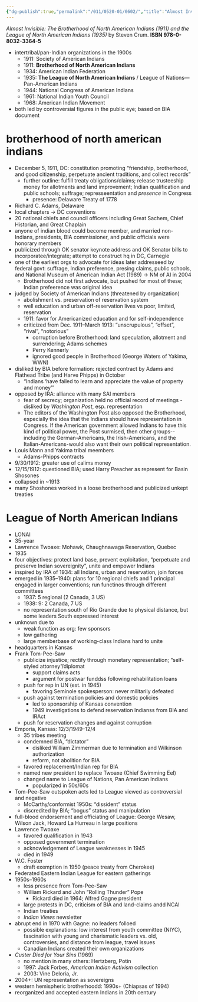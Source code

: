 ```yaml
---
{"dg-publish":true,"permalink":"/011/0520-01/0602/","title":"Almost Invisible","tags":["ETHNS350"],"created":"2024-09-26T15:29:36.000-07:00","updated":"2024-09-26T15:29:36.000-07:00"}
---
```


*Almost Invisible: The Brotherhood of North American Indians (1911) and the League of North American Indians (1935)* by Steven Crum. **ISBN 978-0-8032-3364-5**

- intertribal/pan-Indian organizations in the 1900s
	- 1911: Society of American Indians
	- 1911: **Brotherhood of North American Indians**
	- 1934: American Indian Federation
	- 1935: **The League of North American Indians** / League of Nations—Pan-American Indians
	- 1944: National Congress of American Indians
	- 1961: National Indian Youth Council
	- 1968: American Indian Movement
- both led by controversial figures in the public eye; based on BIA document
# brotherhood of north american indians
- December 5, 1911, DC: constitution promoting “friendship, brotherhood, and good citizenship, perpetuate ancient traditions, and collect records”
	- further outline: fulfill treaty obligations/claims; release trusteeship money for allotments and land improvement; Indian qualification and public schools; suffrage; represseentation and *presence* in Congress
		- presence: Delaware Treaty of 1778
- Richard C. Adams, Delaware
- local chapters → DC conventions
- 20 national chiefs and council officers including Great Sachem, Chief Historian, and Great Chaplain
- anyone of indian blood could become member, and married non-Indians, presidents, BIA commissioner, and public officials were honorary members
- publicized through OK senator keynote address and OK Senator bills to incorporatee/integrate; attempt to construct hq in DC, Carnegie
- one of the earliest orgs to advocate for ideas later addresseed by federal govt: suffrage, Indian preference, presing claims, public schools, and National Museum of American Indian Act (1989) → NM of AI in 2004
	- Brotherhood did not first advocate, but pushed for most of these; Indian prefeerence was original idea
- judged by Society of American Indians (threatened by organization)
	- abolishment vs. preservation of reservation system
	- well education and urban off-reservation lives vs poor, limited, reservation
	- 1911: favor for Americanized education and for self-independence
	- criticized from Dec. 1911–March 1913: “unscrupulous”, “offset”, “rival”, “notorious”
		- corruption before Brotherhood: land speculation, allotment and surrendering; Adams schemes
		- Perry Kennerly
		- ignored good people in Brotherhood (George Waters of Yakima, WWN)
- disliked by BIA before formation: rejected contract by Adams and Flathead Tribe (and Harve Phipps) in October
	- “Indians ‘have failed to learn and appreciate the value of property and money’”
- opposed by IRA: alliance with many SAI members
	- fear of secrecy; organization held no official record of meetings
-disliked by *Washington Post*, esp. representation
	- The editors of the Washington Post also opposed the Brotherhood, especially the idea that the Indians should have representation in Congress. If the American government allowed Indians to have this kind of political power, the Post surmised, then other groups--including the German-Americans, the Irish-Americans, and the Italian-Americans-would also want their own political representation.
- Louis Mann and Yakima tribal meembers
	- Adams-Phipps contracts
- 9/30/1912: greater use of calims money
- 12/15/1912: questioned BIA; used Harry Preacher as represent for Basin Shosones
- collapsed in ~1913
- many Shoshones worked in a loose brotherhood and publicized unkept treaties
# League of North American Indians
- LONAI
- 35-year
- Lawrence Twoaxe: Mohawk, Chaughnawaga Reservation, Quebec
- 1935
- four objectives: protect land base, prevent exploitation, “perpetuate and preserve Indian sovereignity”, unite and empower Indians
- inspired by IRA of 1934: all Indians, urban and reservation, join forces
- emerged in 1935–1940: plans for 10 regional chiefs and 1 principal engaged in larger conventions; run functinos through different committees
	- 1937: 5 regional (2 Canada, 3 US)
	- 1938: 9: 2 Canada, 7 US
	- no representation south of Rio Grande due to physical distance, but some leaders South expressed interest
- unknown due to
	- weak function as org: few sponsors
	- low gathering
	- large memberbase of working-class Indians hard to unite
- headquarters in Kansas
- Frank Tom-Pee-Saw
	- publicize injustice; rectify through monetary representation; “self-styled attorney”/diplomat
		- support claims acts
		- argument for postwar funddss following rehabilitation loans
	- push for rep in UN (est. in 1945)
		- favoring Seminole spokesperson: never militarily defeated
	- push against termination policies and domestic policies
		- led to sponsorship of Kansas convention
		- 1949 investigations to defend reservation Indianss from BIA and IRAct
	- push for reservation changes and against corruption
- Emporia, Kansas: 12/3/1949–12/4
	- 35 tribes meeting
	- condemned BIA, “dictator”
		- disliked William Zimmerman due to termination and Wilkinson authorization
		- reform, not abolition for BIA
	- favored replacement/Indian rep for BIA
	- named new president to replace Twoaxe (Chief Swimming Eel)
	- changed name to League of Nations, Pan American Indians
		- popularized in 50s/60s
- Tom-Pee-Saw outspoken acts led to League viewed as controversial and negative
	- McCarthy/conformist 1950s: “dissident” status
	- discredited by BIA; “bogus” status and manipulation
- full-blood endorsement and officiating of League: George Wesaw, Wilson Jack, Howard La Hurreau in large positions
- Lawrence Twoaxe
	- favored qualification in 1943
	- opposed government termination
	- acknowledgement of League weaknesses in 1945
	- died in 1949
- W.C. Foster
	- draft exemption in 1950 (peace treaty from Cherokee)
- Federated Eastern Indian League for eastern gatherings
- 1950s–1960s
	- less presence from Tom-Pee-Saw
	- William Rickard and John “Rolling Thunder” Pope
		- Rickard died in 1964; Alfred Gagne president
	- large protests in DC, criticism of BIA and land-claims andd NCAI
	- Indian treaties
	- *Indian Views* newsletter
- abrupt end in 1970 with Gagne: no leaders folloed
	- possible explanations: low interest from youth committee (NIYC), fascination with young and charismatic leaders vs. old, controversies, and distance from league, travel issues
	- Canadian Indians created their own organizations
- *Custer Died for Your Sins* (1969)
	- no mention in many others: Hertzberg, Potin
	- 1997: Jack Forbes, *American Indian Activism* collection
	- 2003: Vine Deloria, Jr.
- 2004+: UN representation as sovereigns
- western hemispheric brotherhoodd: 1990s+ (Chiapsas of 1994)
- reorganized and accepted eastern Indians in 20th century